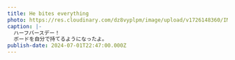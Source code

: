 ```yaml
---
title: He bites everything
photo: https://res.cloudinary.com/dz8vyplpm/image/upload/v1726148360/IMG_0064_pvyexz.jpg
caption: |-
  ハーフバースデー！
  ボードを自分で持てるようになったよ。
publish-date: 2024-07-01T22:47:00.000Z
---
```

